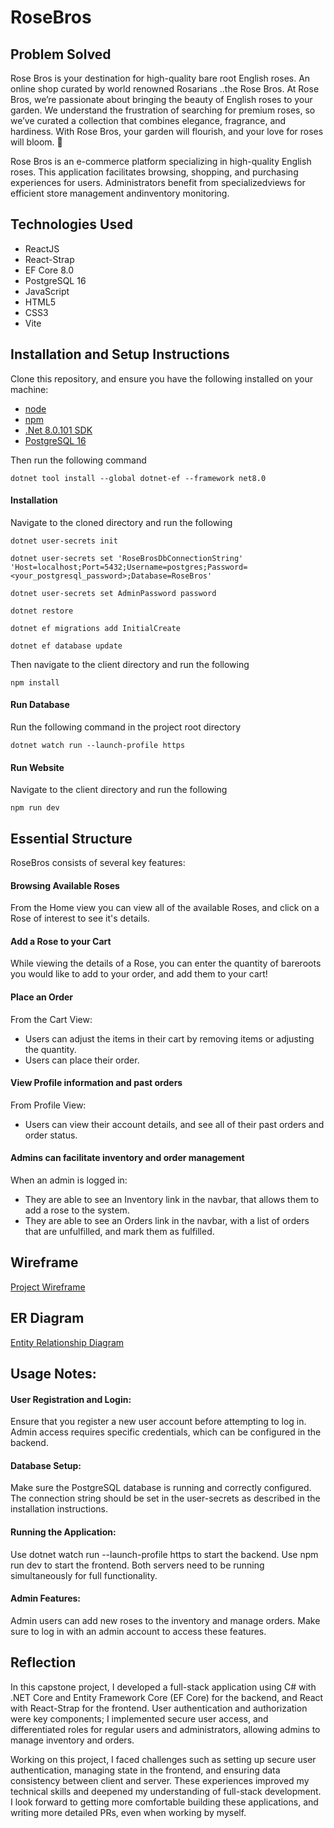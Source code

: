 # RoseBros
## Problem Solved
Rose Bros is your destination for high-quality bare root English roses. An online shop curated by world renowned Rosarians ..the Rose Bros.
At Rose Bros, we’re passionate about bringing the beauty of English roses to your garden. 
We understand the frustration of searching for premium roses, so we’ve curated a collection that combines elegance, fragrance, and hardiness. 
With Rose Bros, your garden will flourish, and your love for roses will bloom. 🌹

Rose Bros is an e-commerce platform specializing in high-quality English roses. This application facilitates 
browsing, shopping, and purchasing experiences for users. Administrators benefit from specializedviews for 
efficient store management andinventory monitoring.


## Technologies Used
- ReactJS
- React-Strap
- EF Core 8.0
- PostgreSQL 16
- JavaScript
- HTML5
- CSS3
- Vite

## Installation and Setup Instructions
Clone this repository, and ensure you have the following installed on your machine:
- [node](https://github.com/nodejs/node)
- [npm](https://github.com/npm/cli)
- [.Net 8.0.101 SDK](https://dotnet.microsoft.com/en-us/download/dotnet/8.0)
- [PostgreSQL 16](https://www.enterprisedb.com/downloads/postgres-postgresql-downloads)

Then run the following command
```
dotnet tool install --global dotnet-ef --framework net8.0
```
#### Installation
Navigate to the cloned directory and run the following
```
dotnet user-secrets init
```
```
dotnet user-secrets set 'RoseBrosDbConnectionString' 'Host=localhost;Port=5432;Username=postgres;Password=<your_postgresql_password>;Database=RoseBros'
```
```
dotnet user-secrets set AdminPassword password
```
```
dotnet restore
```
```
dotnet ef migrations add InitialCreate
```
```
dotnet ef database update
```
Then navigate to the client directory and run the following
```
npm install
```
#### Run Database
Run the following command in the project root directory
```
dotnet watch run --launch-profile https
```
#### Run Website
Navigate to the client directory and run the following
```
npm run dev
```

## Essential Structure
RoseBros consists of several key features:
#### Browsing Available Roses
From the Home view you can view all of the available Roses, and click on a Rose of interest to see it's details.
#### Add a Rose to your Cart
While viewing the details of a Rose, you can enter the quantity of bareroots you would like to add to your order, and add them to your cart!
#### Place an Order
From the Cart View:
- Users can adjust the items in their cart by removing items or adjusting the quantity.
- Users can place their order. 
#### View Profile information and past orders 
From Profile View:
- Users can view their account details, and see all of their past orders and order status. 
#### Admins can facilitate inventory and order management
When an admin is logged in:
- They are able to see an Inventory link in the navbar, that allows them to add a rose to the system.
- They are able to see an Orders link in the navbar, with a list of orders that are unfulfilled, and mark them as fulfilled. 


## Wireframe
[Project Wireframe](https://miro.com/app/board/uXjVKAD2aF0=/)

## ER Diagram
[Entity Relationship Diagram](https://dbdiagram.io/d/RoseBros-ServerSide-Capstone-65cd1193ac844320ae27d869)


## Usage Notes:

#### User Registration and Login:

Ensure that you register a new user account before attempting to log in.
Admin access requires specific credentials, which can be configured in the backend.

#### Database Setup:

Make sure the PostgreSQL database is running and correctly configured.
The connection string should be set in the user-secrets as described in the installation instructions.

#### Running the Application:

Use dotnet watch run --launch-profile https to start the backend.
Use npm run dev to start the frontend.
Both servers need to be running simultaneously for full functionality.

#### Admin Features:

Admin users can add new roses to the inventory and manage orders.
Make sure to log in with an admin account to access these features.



## Reflection
In this capstone project, I developed a full-stack application using C# with .NET Core and Entity Framework Core (EF Core) for the backend, 
and React with React-Strap for the frontend. User authentication and authorization were key components; 
I implemented secure user access, and differentiated roles for regular users and administrators, allowing admins to manage inventory and orders.

Working on this project, I faced challenges such as setting up secure user authentication, managing state in the frontend, and ensuring data consistency 
between client and server. These experiences improved my technical skills and deepened my understanding of full-stack development. I look forward to getting 
more comfortable building these applications, and writing more detailed PRs, even when working by myself.


 
